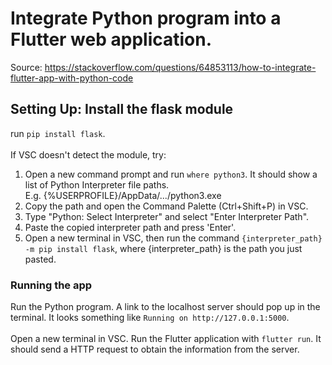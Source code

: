 # Integrate Python program into a Flutter web application.
Source: https://stackoverflow.com/questions/64853113/how-to-integrate-flutter-app-with-python-code <br>
## Setting Up: Install the flask module
run `pip install flask`. <br><br>
If VSC doesn't detect the module, try:
1. Open a new command prompt and run `where python3`. It should show a list of Python Interpreter file paths. <br>
E.g. {%USERPROFILE}/AppData/.../python3.exe
2. Copy the path and open the Command Palette (Ctrl+Shift+P) in VSC.
3. Type "Python: Select Interpreter" and select "Enter Interpreter Path".
4. Paste the copied interpreter path and press 'Enter'.
5. Open a new terminal in VSC, then run the command `{interpreter_path} -m pip install flask`, where {interpreter_path} is the path you just pasted.
### Running the app
Run the Python program. A link to the localhost server should pop up in the terminal. It looks something like `Running on http://127.0.0.1:5000`. <br><br>
Open a new terminal in VSC. Run the Flutter application with `flutter run`. It should send a HTTP request to obtain the information from the server.




